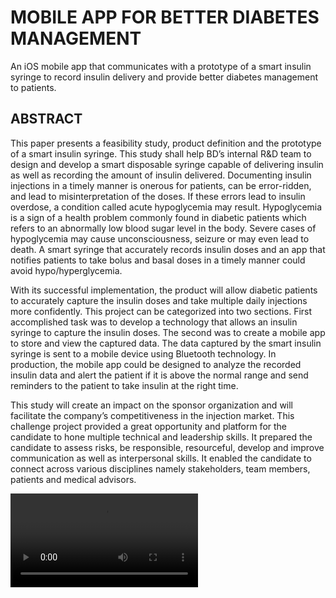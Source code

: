 # MOBILE APP FOR BETTER DIABETES MANAGEMENT

An iOS mobile app that communicates with a prototype of a smart insulin syringe to record insulin delivery and provide better diabetes management to patients.

## ABSTRACT
This paper presents a feasibility study, product definition and the prototype of a smart insulin syringe. This study shall help BD’s internal R&D team to design and develop a smart disposable syringe capable of delivering insulin as well as recording the amount of insulin delivered. Documenting insulin injections in a timely manner is onerous for patients, can be error-ridden, and lead to misinterpretation of the doses. If these errors lead to insulin overdose, a condition called acute hypoglycemia may result. Hypoglycemia is a sign of a health problem commonly found in diabetic patients which refers to an abnormally low blood sugar level in the body. Severe cases of hypoglycemia may cause unconsciousness, seizure or may even lead to death. A smart syringe that accurately records insulin doses and an app that notifies patients to take bolus and basal doses in a timely manner could avoid hypo/hyperglycemia.

With its successful implementation, the product will allow diabetic patients to accurately capture the insulin doses and take multiple daily injections more confidently. This project can be categorized into two sections. First accomplished task was to develop a technology that allows an insulin syringe to capture the insulin doses. The second was to create a mobile app to store and view the captured data. The data captured by the smart insulin syringe is sent to a mobile device using Bluetooth technology. In production, the mobile app could be designed to analyze the recorded insulin data and alert the patient if it is above the normal range and send reminders to the patient to take insulin at the right time. 

This study will create an impact on the sponsor organization and will facilitate the company’s competitiveness in the injection market. This challenge project provided a great opportunity and platform for the candidate to hone multiple technical and leadership skills. It prepared the candidate to assess risks, be responsible, resourceful, develop and improve communication as well as interpersonal skills. It enabled the candidate to connect across various disciplines namely stakeholders, team members, patients and medical advisors.

![ScreenRecording](https://github.com/DasRaseswari/Mobile-App-for-better-Diabetes-Management/blob/master/media/ScreenRecording.MP4)
      
    

